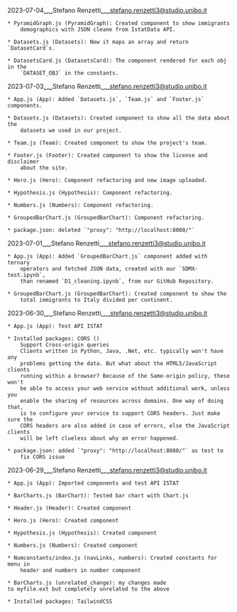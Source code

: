 2023-07-04␣␣Stefano Renzetti␣␣<stefano.renzetti3@studio.unibo.it>

    * PyramidGraph.js (PyramidGraph): Created component to show immigrants
        demographics with JSON cleane from IstatData API.

    * Datasets.js (Datasets): Now it maps an array and return `DatasetCard`s.

    * DatasetsCard.js (DatasetsCard): The component rendered for each obj in the
        `DATASET_OBJ` in the constants.

2023-07-03␣␣Stefano Renzetti␣␣<stefano.renzetti3@studio.unibo.it>

    * App.js (App): Added `Datasets.js`, `Team.js` and `Footer.js` components.

    * Datasets.js (Datasets): Created component to show all the data about the
        datasets we used in our project.

    * Team.js (Team): Created component to show the project's team.

    * Footer.js (Footer): Created component to show the license and disclaimer
        about the site.

    * Hero.js (Hero): Component refactoring and new image uploaded.

    * Hypothesis.js (Hypothesis): Component refactoring.

    * Numbers.js (Numbers): Component refactoring.

    * GroupedBarChart.js (GroupedBarChart): Component refactoring.

    * package.json: deleted `"proxy": "http://localhost:8080/"`

2023-07-01␣␣Stefano Renzetti␣␣<stefano.renzetti3@studio.unibo.it>

    * App.js (App): Added `GroupedBarChart.js` component added with ternary
        operators and fetched JSON data, created with our `SDMX-test.ipynb`,
        than renamed `D1_cleaning.ipynb`, from our GitHub Repository.

    * GroupedBarChart.js (GroupedBarChart): Created component to show the
        total immigrants to Italy divided per continent.

2023-06-30␣␣Stefano Renzetti␣␣<stefano.renzetti3@studio.unibo.it>

    * App.js (App): Test API ISTAT
    
    * Installed packages: CORS ()
        Support Cross-origin queries
        Clients written in Python, Java, .Net, etc. typically won't have any
        problems getting the data. But what about the HTML5/JavaScript clients
        running within a browser? Because of the Same-origin policy, these won't
        be able to access your web service without additional work, unless you
        enable the sharing of resources across domains. One way of doing that,
        is to configure your service to support CORS headers. Just make sure the
        CORS headers are also added in case of errors, else the JavaScript clients
        will be left clueless about why an error happened.

    * package.json: added `"proxy": "http://localhost:8080/"` as test to 
        fix CORS issue

2023-06-29␣␣Stefano Renzetti␣␣<stefano.renzetti3@studio.unibo.it>

    * App.js (App): Imported components and test API ISTAT
    
    * BarCharts.js (BarChart): Tested bar chart with Chart.js

    * Header.js (Header): Created component

    * Hero.js (Hero): Created component

    * Hypothesis.js (Hypothesis): Created component

    * Numbers.js (Numbers): Created component

    * Numconstants/index.js (navLinks, numbers): Created constants for menu in
        header and numbers in number component

    * BarCharts.js (unrelated_change): my changes made
    to myfile.ext but completely unrelated to the above

    * Installed packages: TailwindCSS